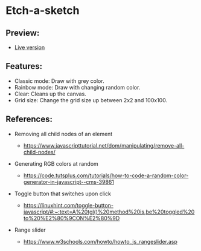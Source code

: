 # Etch-a-sketch

## Preview: 
- [Live version](https://natashachiu.github.io/etch-a-sketch/)

## Features:
- Classic mode: Draw with grey color.
- Rainbow mode: Draw with changing random color.
- Clear: Cleans up the canvas.
- Grid size: Change the grid size up between 2x2 and 100x100.

## References:
 - Removing all child nodes of an element 
   - https://www.javascripttutorial.net/dom/manipulating/remove-all-child-nodes/

 - Generating RGB colors at random
   - https://code.tutsplus.com/tutorials/how-to-code-a-random-color-generator-in-javascript--cms-39861

 - Toggle button that switches upon click 
   - https://linuxhint.com/toggle-button-javascript/#:~:text=A%20tgl()%20method%20is,be%20toggled%20to%20%E2%80%9CON%E2%80%9D

- Range slider
  - https://www.w3schools.com/howto/howto_js_rangeslider.asp
